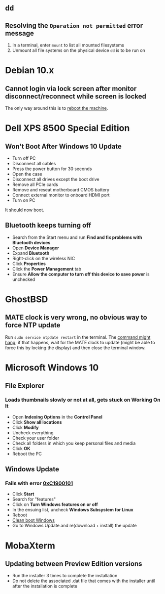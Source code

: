 # `dd`

## Resolving the `Operation not permitted` error message

1. In a terminal, enter `mount` to list all mounted filesystems
2. Unmount all file systems on the physical device `dd` is to be run on

# Debian 10.x

## Cannot login via lock screen after monitor disconnect/reconnect while screen is locked

The only way around this is to [reboot the machine](https://www.reddit.com/r/debian/comments/e1mmr2/kde_on_debian_102_dual_hdmi_vga_monitors_can_no/f8rjou5/).

# Dell XPS 8500 Special Edition

## Won't Boot After Windows 10 Update

* Turn off PC
* Disconnect all cables
* Press the power button for 30 seconds
* Open the case
* Disconnect all drives except the boot drive
* Remove all PCIe cards
* Remove and reseat motherboard CMOS battery
* Connect external monitor to onboard HDMI port
* Turn on PC

It should now boot.

## Bluetooth keeps turning off

* Search from the Start menu and run **Find and fix problems with Bluetooth devices**
* Open **Device Manager**
* Expand **Bluetooth**
* Right-click on the wireless NIC
* Click **Properties**
* Click the **Power Management** tab
* Ensure **Allow the computer to turn off this device to save power** is unchecked

# GhostBSD

## MATE clock is very wrong, no obvious way to force NTP update

Run `sudo service ntpdate restart` in the terminal. The [command might hang](https://issues.ghostbsd.org/issues/125); if that happens, wait for the MATE clock to update (might be able to force this by locking the display) and then close the terminal window.

# Microsoft Windows 10

## File Explorer

### Loads thumbnails slowly or not at all, gets stuck on **Working On It**

* Open **Indexing Options** in the **Control Panel**
* Click **Show all locations**
* Click **Modify**
* Uncheck everything
* Check your user folder
* Check all folders in which you keep personal files and media
* Click **OK**
* Reboot the PC

## Windows Update

### Fails with error [0xC1900101](https://support.microsoft.com/en-us/help/10587/windows-10-get-help-with-upgrade-installation-errors)

* Click **Start**
* Search for "features"
* Click on **Turn Windows features on or off**
* In the ensuing list, uncheck **Windows Subsystem for Linux**
* Reboot
* [Clean boot Windows](https://support.microsoft.com/en-us/help/929135/how-to-perform-a-clean-boot-in-windows)
* Go to Windows Update and re(download + install) the update

# MobaXterm

## Updating between Preview Edition versions

* Run the installer 3 times to complete the installation
* Do not delete the associated .dat file that comes with the installer until after the installation is complete